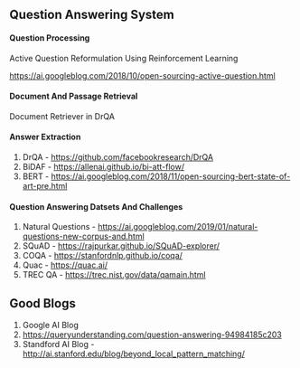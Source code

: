 ## Question Answering System

#### Question Processing
 
Active Question Reformulation Using Reinforcement Learning

https://ai.googleblog.com/2018/10/open-sourcing-active-question.html

#### Document And Passage Retrieval

Document Retriever in DrQA

#### Answer Extraction

1. DrQA - https://github.com/facebookresearch/DrQA
2. BiDAF - https://allenai.github.io/bi-att-flow/
3. BERT - https://ai.googleblog.com/2018/11/open-sourcing-bert-state-of-art-pre.html


#### Question Answering Datsets And Challenges

1. Natural Questions -  https://ai.googleblog.com/2019/01/natural-questions-new-corpus-and.html
2. SQuAD - https://rajpurkar.github.io/SQuAD-explorer/
3. COQA - https://stanfordnlp.github.io/coqa/
4. Quac - https://quac.ai/
5. TREC QA - https://trec.nist.gov/data/qamain.html


## Good Blogs

1. Google AI Blog
2. https://queryunderstanding.com/question-answering-94984185c203
3. Standford AI Blog - http://ai.stanford.edu/blog/beyond_local_pattern_matching/


